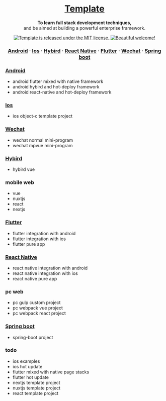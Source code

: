 <h1 align="center">
  <a href="https://reactnative.dev/">
    Template
  </a>
</h1>

<p align="center">
  <strong>To learn full stack development techniques,</strong><br>
  and be aimed at building a powerful enterprise framework.
</p>

<p align="center">
  <a href="https://github.com/krmao/template">
    <img src="https://img.shields.io/badge/license-MIT-blue.svg" alt="Template is released under the MIT license." />
  </a>
  <a href="https://github.com/krmao/template">
    <img src="https://img.shields.io/badge/krmao-welcome-brightgreen.svg" alt="Beautiful welcome!" />
  </a>
</p>

<h3 align="center">
  <a href="https://github.com/krmao/template/tree/androidx/mobile/android">Android</a>
  <span> · </span>
  <a href="https://github.com/krmao/template/tree/androidx/mobile/IOS">Ios</a>
  <span> · </span>
  <a href="https://github.com/krmao/template/tree/androidx/mobile/hybird_vue">Hybird</a>
  <span> · </span>
  <a href="https://github.com/krmao/template/tree/androidx/mobile/react_native">React Native</a>
  <span> · </span>
  <a href="https://github.com/krmao/template/tree/androidx/mobile/flutter_module">Flutter</a>
  <span> · </span>
  <a href="https://github.com/krmao/template/tree/androidx/mobile/wechat">Wechat</a>
  <span> · </span>
  <a href="https://github.com/krmao/template/tree/androidx/service/service-template">Spring boot</a>
</h3>

### <a href="https://github.com/krmao/template/tree/androidx/mobile/android">Android</a>
- android flutter mixed with native framework
- android hybird and hot-deploy framework
- android react-native and hot-deploy framework

### <a href="https://github.com/krmao/template/tree/androidx/mobile/IOS">Ios</a>
- ios object-c template project

### <a href="https://github.com/krmao/template/tree/androidx/mobile/wechat">Wechat</a>
- wechat normal mini-program
- wechat mpvue mini-program

### <a href="https://github.com/krmao/template/tree/androidx/mobile/hybird_vue">Hybird</a>
- hybird vue

### mobile web
- vue
- nuxtjs
- react
- nextjs

### <a href="https://github.com/krmao/template/tree/androidx/mobile/flutter_module">Flutter</a>
- flutter integration with android
- flutter integration with ios
- flutter pure app

### <a href="https://github.com/krmao/template/tree/androidx/mobile/react_native">React Native</a>
- react native integration with android
- react native integration with ios
- react native pure app

### pc web
- pc gulp custom project
- pc webpack vue project
- pc webpack react project

### <a href="https://github.com/krmao/template/tree/androidx/service/service-template">Spring boot</a>
- spring-boot project

### todo
- ios examples
- ios hot update
- flutter mixed with native page stacks
- flutter hot update
- nextjs template project
- nuxtjs template project
- react template project